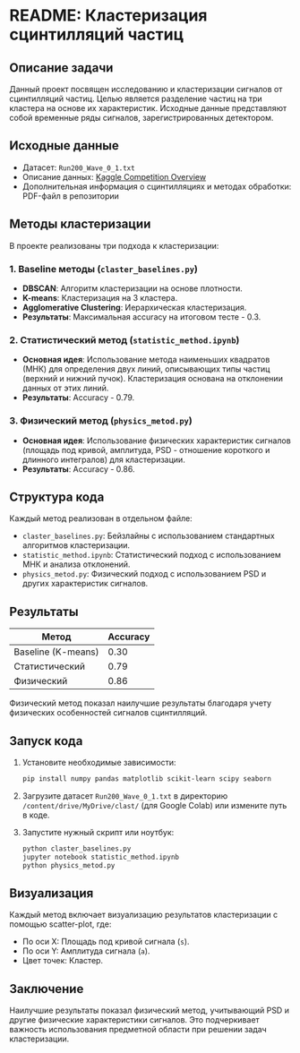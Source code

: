 # README: Кластеризация сцинтилляций частиц

## Описание задачи

Данный проект посвящен исследованию и кластеризации сигналов от сцинтилляций частиц. Целью является разделение частиц на три кластера на основе их характеристик. Исходные данные представляют собой временные ряды сигналов, зарегистрированных детектором.

## Исходные данные

- Датасет: `Run200_Wave_0_1.txt`
- Описание данных: [Kaggle Competition Overview](https://www.kaggle.com/competitions/signal-types/overview)
- Дополнительная информация о сцинтилляциях и методах обработки: PDF-файл в репозитории

## Методы кластеризации

В проекте реализованы три подхода к кластеризации:

### 1. Baseline методы (`claster_baselines.py`)
- **DBSCAN**: Алгоритм кластеризации на основе плотности.
- **K-means**: Кластеризация на 3 кластера.
- **Agglomerative Clustering**: Иерархическая кластеризация.
- **Результаты**: Максимальная accuracy на итоговом тесте - 0.3.

### 2. Статистический метод (`statistic_method.ipynb`)
- **Основная идея**: Использование метода наименьших квадратов (МНК) для определения двух линий, описывающих типы частиц (верхний и нижний пучок). Кластеризация основана на отклонении данных от этих линий.
- **Результаты**: Accuracy - 0.79.

### 3. Физический метод (`physics_metod.py`)
- **Основная идея**: Использование физических характеристик сигналов (площадь под кривой, амплитуда, PSD - отношение короткого и длинного интегралов) для кластеризации.
- **Результаты**: Accuracy - 0.86.

## Структура кода

Каждый метод реализован в отдельном файле:
- `claster_baselines.py`: Бейзлайны с использованием стандартных алгоритмов кластеризации.
- `statistic_method.ipynb`: Статистический подход с использованием МНК и анализа отклонений.
- `physics_metod.py`: Физический подход с использованием PSD и других характеристик сигналов.

## Результаты

| Метод               | Accuracy |
|---------------------|----------|
| Baseline (K-means)  | 0.30     |
| Статистический      | 0.79     |
| Физический          | 0.86     |

Физический метод показал наилучшие результаты благодаря учету физических особенностей сигналов сцинтилляций.

## Запуск кода

1. Установите необходимые зависимости:
   ```bash
   pip install numpy pandas matplotlib scikit-learn scipy seaborn
   ```

2. Загрузите датасет `Run200_Wave_0_1.txt` в директорию `/content/drive/MyDrive/clast/` (для Google Colab) или измените путь в коде.

3. Запустите нужный скрипт или ноутбук:
   ```bash
   python claster_baselines.py
   jupyter notebook statistic_method.ipynb
   python physics_metod.py
   ```

## Визуализация

Каждый метод включает визуализацию результатов кластеризации с помощью scatter-plot, где:
- По оси X: Площадь под кривой сигнала (`s`).
- По оси Y: Амплитуда сигнала (`a`).
- Цвет точек: Кластер.

## Заключение

Наилучшие результаты показал физический метод, учитывающий PSD и другие физические характеристики сигналов. Это подчеркивает важность использования предметной области при решении задач кластеризации.
